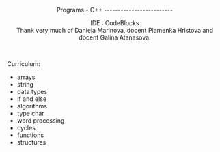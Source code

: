 <p align="center">
Programs - C++
  -------------------------
</p>
<p align="center">
IDE : CodeBlocks <br>
Thank very much of Daniela Marinova, docent Plamenka Hristova and docent Galina Atanasova.
</p>
<!-- <p align="center"> -->
<br>
<p>Curriculum:</p>
<ul>
  <li>arrays</li>
  <li>string</li>
  <li>data types</li>
  <li>if and else</li>
  <li>algorithms</li>
  <li>type char</li>
  <li>word processing</li>
  <li>cycles</li>
  <li>functions</li>
  <li>structures</li>
</ul>
<!-- </p> -->
</p>
